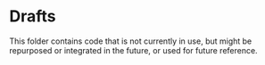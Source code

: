 # Drafts

This folder contains code that is not currently in use, but might be repurposed or integrated in the future, or used for future reference.